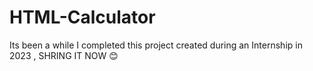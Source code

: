 # HTML-Calculator
Its been a while I completed this project created during an Internship in 2023 , SHRING IT NOW 😊 
